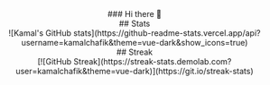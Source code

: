 <center>### Hi there 👋 </center>

<center>## Stats </center>

<center>![Kamal's GitHub stats](https://github-readme-stats.vercel.app/api?username=kamalchafik&theme=vue-dark&show_icons=true)</center>

<center>## Streak </center>

<center>[![GitHub Streak](https://streak-stats.demolab.com?user=kamalchafik&theme=vue-dark)](https://git.io/streak-stats)</center>
